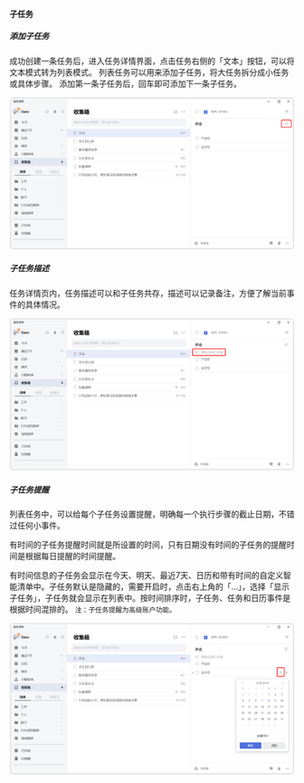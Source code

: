 #### 子任务

##### 添加子任务

成功创建一条任务后，进入任务详情界面，点击任务右侧的「文本」按钮，可以将文本模式转为列表模式。 列表任务可以用来添加子任务，将大任务拆分成小任务或具体步骤。 添加第一条子任务后，回车即可添加下一条子任务。

![winsubtasks](../../images/Windows/task/3.7.png)

##### 子任务描述

任务详情页内，任务描述可以和子任务共存，描述可以记录备注，方便了解当前事件的具体情况。

![winsubtask1](../../images/Windows/task/3.8.png)

##### 子任务提醒

列表任务中，可以给每个子任务设置提醒，明确每一个执行步骤的截止日期，不错过任何小事件。

有时间的子任务提醒时间就是所设置的时间，只有日期没有时间的子任务的提醒时间是根据每日提醒的时间提醒。

有时间信息的子任务会显示在今天、明天、最近7天、日历和带有时间的自定义智能清单中。子任务默认是隐藏的，需要开启时，点击右上角的「...」，选择「显示子任务」，子任务就会显示在列表中。按时间排序时，子任务、任务和日历事件是根据时间混排的。 `注：子任务提醒为高级账户功能。`

![winsubtask2](../../images/Windows/task/3.9.png)

